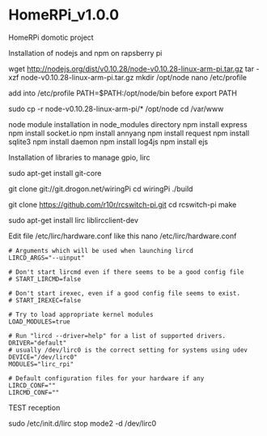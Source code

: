 # HomeRPi_v1.0.0
HomeRPi domotic project

Installation of nodejs and npm on rapsberry pi

wget http://nodejs.org/dist/v0.10.28/node-v0.10.28-linux-arm-pi.tar.gz
tar -xzf node-v0.10.28-linux-arm-pi.tar.gz
mkdir /opt/node
nano /etc/profile

add into /etc/profile 
    PATH=$PATH:/opt/node/bin
before
    export PATH

sudo cp -r node-v0.10.28-linux-arm-pi/* /opt/node
cd /var/www

node module installation in node_modules directory
npm install express
npm install socket.io
npm install annyang
npm install request
npm install sqlite3
npm install daemon
npm install log4js
npm install ejs

Installation of libraries to manage gpio, lirc

sudo apt-get install git-core

git clone git://git.drogon.net/wiringPi
cd wiringPi
./build

git clone https://github.com/r10r/rcswitch-pi.git
cd rcswitch-pi
make

sudo apt-get install lirc liblircclient-dev

Edit file /etc/lirc/hardware.conf like this
nano /etc/lirc/hardware.conf

    # Arguments which will be used when launching lircd
    LIRCD_ARGS="--uinput"
     
    # Don't start lircmd even if there seems to be a good config file
    # START_LIRCMD=false
     
    # Don't start irexec, even if a good config file seems to exist.
    # START_IREXEC=false
     
    # Try to load appropriate kernel modules
    LOAD_MODULES=true
     
    # Run "lircd --driver=help" for a list of supported drivers.
    DRIVER="default"
    # usually /dev/lirc0 is the correct setting for systems using udev
    DEVICE="/dev/lirc0"
    MODULES="lirc_rpi"
     
    # Default configuration files for your hardware if any
    LIRCD_CONF=""
    LIRCMD_CONF=""

TEST reception

sudo /etc/init.d/lirc stop
mode2 -d /dev/lirc0

